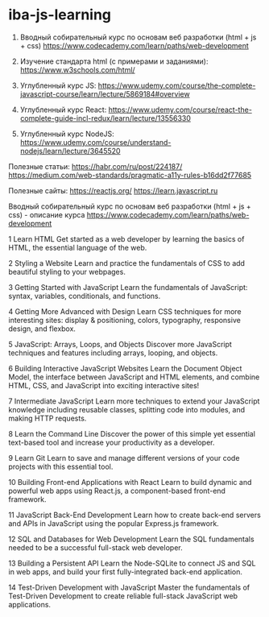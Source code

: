 # iba-js-learning

1) Вводный собирательный курс по основам веб разработки (html + js + css)
https://www.codecademy.com/learn/paths/web-development

2) Изучение стандарта html (с примерами и заданиями):
https://www.w3schools.com/html/

3) Углубленный курс JS:
https://www.udemy.com/course/the-complete-javascript-course/learn/lecture/5869184#overview

4) Углубленный курс React:
https://www.udemy.com/course/react-the-complete-guide-incl-redux/learn/lecture/13556330

5) Углубленный курс NodeJS:
https://www.udemy.com/course/understand-nodejs/learn/lecture/3645520 


Полезные статьи:
https://habr.com/ru/post/224187/
https://medium.com/web-standards/pragmatic-a11y-rules-b16dd2f77685

Полезные сайты:
https://reactjs.org/ 
https://learn.javascript.ru





Вводный собирательный курс по основам веб разработки (html + js + css) - описание курса
https://www.codecademy.com/learn/paths/web-development

1
Learn HTML
Get started as a web developer by learning the basics of HTML, the essential language of the web.

2
Styling a Website
Learn and practice the fundamentals of CSS to add beautiful styling to your webpages.

3
Getting Started with JavaScript
Learn the fundamentals of JavaScript: syntax, variables, conditionals, and functions.

4
Getting More Advanced with Design
Learn CSS techniques for more interesting sites: display & positioning, colors, typography, responsive design, and flexbox.

5
JavaScript: Arrays, Loops, and Objects
Discover more JavaScript techniques and features including arrays, looping, and objects.

6
Building Interactive JavaScript Websites
Learn the Document Object Model, the interface between JavaScript and HTML elements, and combine HTML, CSS, and JavaScript into exciting interactive sites!

7
Intermediate JavaScript
Learn more techniques to extend your JavaScript knowledge including reusable classes, splitting code into modules, and making HTTP requests.

8
Learn the Command Line
Discover the power of this simple yet essential text-based tool and increase your productivity as a developer.

9
Learn Git
Learn to save and manage different versions of your code projects with this essential tool.

10
Building Front-end Applications with React
Learn to build dynamic and powerful web apps using React.js, a component-based front-end framework.

11
JavaScript Back-End Development
Learn how to create back-end servers and APIs in JavaScript using the popular Express.js framework.

12
SQL and Databases for Web Development
Learn the SQL fundamentals needed to be a successful full-stack web developer.

13
Building a Persistent API
Learn the Node-SQLite to connect JS and SQL in web apps, and build your first fully-integrated back-end application.

14
Test-Driven Development with JavaScript
Master the fundamentals of Test-Driven Development to create reliable full-stack JavaScript web applications.
